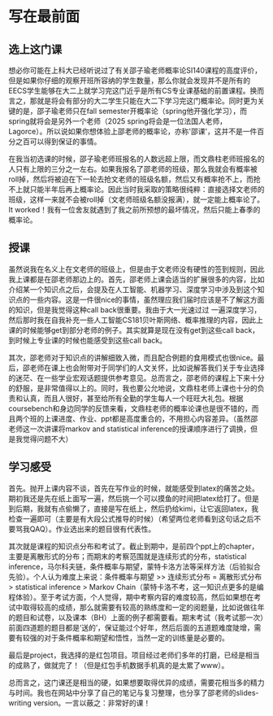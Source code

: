 # 写在最前面

## 选上这门课

想必你可能在上科大已经听说过了有关邵子瑜老师概率论SI140课程的高度评价，但是如果你仔细的观察开班所容纳的学生数量，那么你就会发现并不是所有的EECS学生能够在大二上就学习完这门近乎是所有CS专业课基础的前置课程。换而言之，那就是将会有部分的大二学生只能在大二下学习完这门概率论。同时更为关键的是，邵子瑜老师只在fall semester开概率论（spring他开强化学习），而spring就将会是另外一个老师（2025 spring将会是一位法国人老师，Lagorce）。所以说如果你想体验上邵老师的概率论，亦称'邵课'，这并不是一件百分之百可以得到保证的事情。

在我当初选课的时候，邵子瑜老师班报名的人数远超上限，而文鼎柱老师班报名的人只有上限的三分之一左右。如果我报名了邵老师的班级，那么我就会有概率被roll掉，然后将被迫在下一轮去抢文老师的班级名额，然后又有概率抢不上，而抢不上就只能半年后再上概率论。因此当时我采取的策略很纯粹：直接选择文老师的班级，这样一来就不会被roll掉（文老师班级名额没报满），就一定能上概率论了。It worked！我有一位舍友就遇到了我之前所预想的最坏情况，然后只能上春季的概率论。

## 授课

虽然说我在名义上在文老师的班级上，但是由于文老师没有硬性的签到规则，因此我上课都是在邵老师那边上的。首先，邵老师上课会适当的扩展很多的内容，比如介绍某一个知识点之后，会提及在人工智能、机器学习、深度学习中涉及到这个知识点的一些内容。这是一件很nice的事情，虽然理应我们届时应该是不了解这方面的知识，但是我觉得这种call back很重要。我由于大一光速过过 一遍深度学习，然后那时我在自我补充一些人工智能CS181贝叶斯网络、概率推理的内容，因此上课的时候能够get到部分老师的例子。其实就算是现在没有get到这些call back，到时候上专业课的时候也能感受到这些call back。

其次，邵老师对于知识点的讲解细致入微，而且配合例题的食用模式也很nice。最后，邵老师在课上也会附带对于同学们的人文关怀，比如说解答我们关于专业选择的迷茫、在一些学业宏观话题提供参考意见。总而言之，邵老师的课程上下来十分的舒服，是非常值得以上的。同时，我也要公允地说，文鼎柱老师上课也十分的负责和认真，而且人很好，甚至给所有全勤的学生每人一个旺旺大礼包。根据coursebench和身边同学的反馈来看，文鼎柱老师的概率论课也是很不错的，而且两个班的上课进度、作业、ppt都是高度重合的，不用担心内容差异。（虽然邵老师这一次讲课将markov and statistical inference的授课顺序进行了调换，但是我觉得问题不大）

## 学习感受

首先。抛开上课内容不谈，首先在写作业的时候，就能感受到latex的痛苦之处。期初我还是先在纸上面写一遍，然后挑一个可以摸鱼的时间把latex给打了。但是到后期，我就有点偷懒了，直接是写在纸上，然后扔给kimi，让它返回latex，我检查一遍即可（主要是有大段公式推导的时候）（希望两位老师看到这句话之后不要骂我QAQ）。作业选出来的题目很有代表性。

其次就是课程的知识点分布和考试了。截止到期中，是前四个ppt上的chapter，主要是离散形式的分布；而期末的考察范围就是连续形式的分布，statistical inference，马尔科夫链，条件概率与期望，蒙特卡洛方法等采样方法（后验拟合先验）。个人认为难度上来说：条件概率与期望 >> 连续形式分布 = 离散形式分布 > statistical inference > Markov Chain（蒙特卡洛不考，这一知识点更多的是编程体验）。至于考试方面，个人觉得，期中考察内容的难度较高，然后如果想在考试中取得较高的成绩，那么就需要有较高的熟练度和一定的阅题量，比如说做往年的题目和试卷，以及课本（BH）上面的例子都需要看。期末考试（我考试那一次）前面四道题的题目都是‘送的’，保证能过个好年，然后后面的五道题难度陡增，需要有较强的对于条件概率和期望和悟性，当然一定的训练量是必要的。

最后是project，我选择的是红包项目。项目经过老师们多年的打磨，已经是相当的成熟了，做就完了！（但是红包手机数据手机真的是太累了www）。

总而言之，这门课还是相当的硬，如果想要取得优异的成绩，需要花相当多的精力与时间。我也在网站中分享了自己的笔记与复习整理，也分享了邵老师的slides-writing version。一言以蔽之：非常好的课！